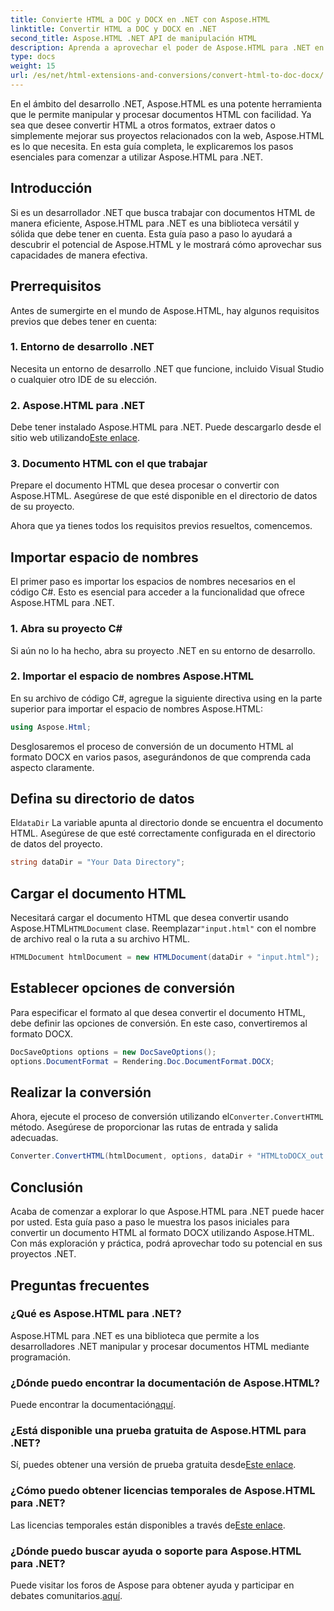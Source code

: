 ```yaml
---
title: Convierte HTML a DOC y DOCX en .NET con Aspose.HTML
linktitle: Convertir HTML a DOC y DOCX en .NET
second_title: Aspose.HTML .NET API de manipulación HTML
description: Aprenda a aprovechar el poder de Aspose.HTML para .NET en esta guía paso a paso. Convierta HTML a DOCX sin esfuerzo y mejore sus proyectos .NET. ¡Comience hoy mismo!
type: docs
weight: 15
url: /es/net/html-extensions-and-conversions/convert-html-to-doc-docx/
---
```


En el ámbito del desarrollo .NET, Aspose.HTML es una potente herramienta que le permite manipular y procesar documentos HTML con facilidad. Ya sea que desee convertir HTML a otros formatos, extraer datos o simplemente mejorar sus proyectos relacionados con la web, Aspose.HTML es lo que necesita. En esta guía completa, le explicaremos los pasos esenciales para comenzar a utilizar Aspose.HTML para .NET.

## Introducción

Si es un desarrollador .NET que busca trabajar con documentos HTML de manera eficiente, Aspose.HTML para .NET es una biblioteca versátil y sólida que debe tener en cuenta. Esta guía paso a paso lo ayudará a descubrir el potencial de Aspose.HTML y le mostrará cómo aprovechar sus capacidades de manera efectiva.

## Prerrequisitos

Antes de sumergirte en el mundo de Aspose.HTML, hay algunos requisitos previos que debes tener en cuenta:

### 1. Entorno de desarrollo .NET

Necesita un entorno de desarrollo .NET que funcione, incluido Visual Studio o cualquier otro IDE de su elección.

### 2. Aspose.HTML para .NET

 Debe tener instalado Aspose.HTML para .NET. Puede descargarlo desde el sitio web utilizando[Este enlace](https://releases.aspose.com/html/net/).

### 3. Documento HTML con el que trabajar

Prepare el documento HTML que desea procesar o convertir con Aspose.HTML. Asegúrese de que esté disponible en el directorio de datos de su proyecto.

Ahora que ya tienes todos los requisitos previos resueltos, comencemos.

## Importar espacio de nombres

El primer paso es importar los espacios de nombres necesarios en el código C#. Esto es esencial para acceder a la funcionalidad que ofrece Aspose.HTML para .NET.

### 1. Abra su proyecto C#

Si aún no lo ha hecho, abra su proyecto .NET en su entorno de desarrollo.

### 2. Importar el espacio de nombres Aspose.HTML

En su archivo de código C#, agregue la siguiente directiva using en la parte superior para importar el espacio de nombres Aspose.HTML:

```csharp
using Aspose.Html;
```

Desglosaremos el proceso de conversión de un documento HTML al formato DOCX en varios pasos, asegurándonos de que comprenda cada aspecto claramente.

## Defina su directorio de datos

 El`dataDir` La variable apunta al directorio donde se encuentra el documento HTML. Asegúrese de que esté correctamente configurada en el directorio de datos del proyecto.

```csharp
string dataDir = "Your Data Directory";
```

## Cargar el documento HTML

 Necesitará cargar el documento HTML que desea convertir usando Aspose.HTML`HTMLDocument` clase. Reemplazar`"input.html"` con el nombre de archivo real o la ruta a su archivo HTML.

```csharp
HTMLDocument htmlDocument = new HTMLDocument(dataDir + "input.html");
```

## Establecer opciones de conversión

Para especificar el formato al que desea convertir el documento HTML, debe definir las opciones de conversión. En este caso, convertiremos al formato DOCX.

```csharp
DocSaveOptions options = new DocSaveOptions();
options.DocumentFormat = Rendering.Doc.DocumentFormat.DOCX;
```

## Realizar la conversión

 Ahora, ejecute el proceso de conversión utilizando el`Converter.ConvertHTML` método. Asegúrese de proporcionar las rutas de entrada y salida adecuadas.

```csharp
Converter.ConvertHTML(htmlDocument, options, dataDir + "HTMLtoDOCX_out.docx");
```

## Conclusión

Acaba de comenzar a explorar lo que Aspose.HTML para .NET puede hacer por usted. Esta guía paso a paso le muestra los pasos iniciales para convertir un documento HTML al formato DOCX utilizando Aspose.HTML. Con más exploración y práctica, podrá aprovechar todo su potencial en sus proyectos .NET.

## Preguntas frecuentes

### ¿Qué es Aspose.HTML para .NET?
Aspose.HTML para .NET es una biblioteca que permite a los desarrolladores .NET manipular y procesar documentos HTML mediante programación.

### ¿Dónde puedo encontrar la documentación de Aspose.HTML?
 Puede encontrar la documentación[aquí](https://reference.aspose.com/html/net/).

### ¿Está disponible una prueba gratuita de Aspose.HTML para .NET?
 Sí, puedes obtener una versión de prueba gratuita desde[Este enlace](https://releases.aspose.com/).

### ¿Cómo puedo obtener licencias temporales de Aspose.HTML para .NET?
 Las licencias temporales están disponibles a través de[Este enlace](https://purchase.aspose.com/temporary-license/).

### ¿Dónde puedo buscar ayuda o soporte para Aspose.HTML para .NET?
 Puede visitar los foros de Aspose para obtener ayuda y participar en debates comunitarios.[aquí](https://forum.aspose.com/).